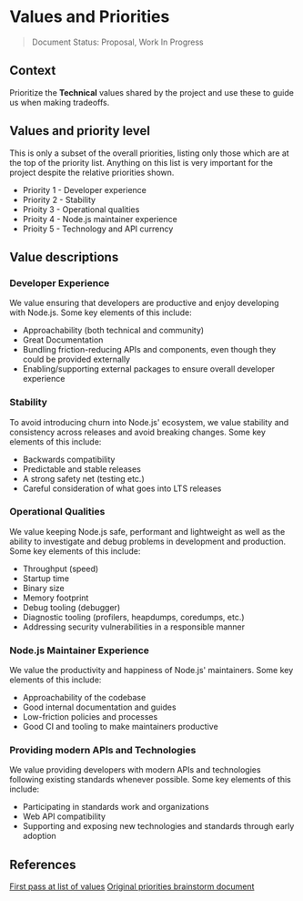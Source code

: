 # Values and Priorities

> Document Status: Proposal, Work In Progress

## Context

Prioritize the **Technical** values shared by the project and use these to guide us when making tradeoffs.


## Values and priority level

This is only a subset of the overall priorities, listing only those which are at the
top of the priority list. Anything on this list is very important for the project
despite the relative priorities shown.

- Priority 1 - Developer experience
- Priority 2 - Stability
- Prioity 3 - Operational qualities
- Prioity 4 - Node.js maintainer experience
- Prioity 5 - Technology and API currency

## Value descriptions

### Developer Experience
We value ensuring that developers are productive and enjoy developing with Node.js. Some key elements of this include:
  - Approachability (both technical and community)
  - Great Documentation 
  - Bundling friction-reducing APIs and components, even though they could be provided externally
  - Enabling/supporting external packages to ensure overall developer experience

### Stability
To avoid introducing churn into Node.js' ecosystem, we value stability and consistency across releases and avoid breaking changes. Some key elements of this include:
  - Backwards compatibility
  - Predictable and stable releases
  - A strong safety net (testing etc.) 
  - Careful consideration of what goes into LTS releases 

### Operational Qualities
We value keeping Node.js safe, performant and lightweight as well as the ability to investigate and debug problems in development and production. Some key elements of this include:  
 - Throughput (speed)
  - Startup time
  - Binary size
  - Memory footprint
  - Debug tooling (debugger)
  - Diagnostic tooling (profilers, heapdumps, coredumps, etc.)
 - Addressing security vulnerabilities in a responsible manner

### Node.js Maintainer Experience
We value the productivity and happiness of Node.js' maintainers. Some key elements of this include:
- Approachability of the codebase
- Good internal documentation and guides
- Low-friction policies and processes
- Good CI and tooling to make maintainers productive

### Providing modern APIs and Technologies
We value providing developers with modern APIs and technologies following existing standards whenever possible. Some key elements of this include:
  - Participating in standards work and organizations
  - Web API compatibility
  - Supporting and exposing new technologies and standards through early adoption

## References

[First pass at list of values](https://github.com/nodejs/next-10/issues/5)
[Original priorities brainstorm document](https://docs.google.com/document/d/1sbO_zCn9n_JH2zuGtqNAahUhA_mGFA89DdAme8nEdsw)
